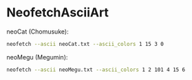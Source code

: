 # NeofetchAsciiArt

neoCat (Chomusuke):
  ```bash
  neofetch --ascii neoCat.txt --ascii_colors 1 15 3 0
  ```

neoMegu (Megumin):
  ```bash
  neofetch --ascii neoMegu.txt --ascii_colors 1 2 101 4 15 6
  
